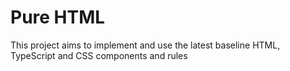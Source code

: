 # Pure HTML
This project aims to implement and use the latest baseline HTML, TypeScript and CSS components and rules
